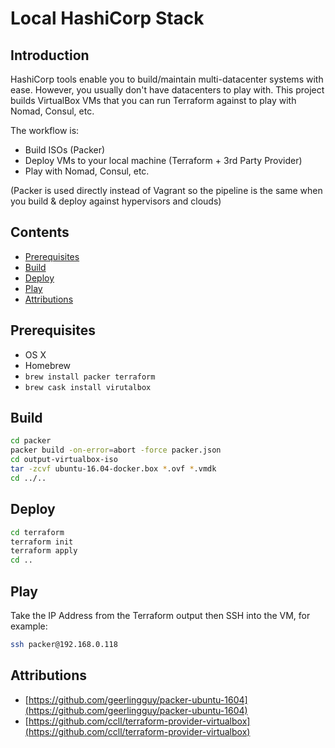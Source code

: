 # Local HashiCorp Stack

## Introduction

HashiCorp tools enable you to build/maintain multi-datacenter systems with ease. However, you usually don't have datacenters to play with. This project builds VirtualBox VMs that you can run Terraform against to play with Nomad, Consul, etc.

The workflow is:
- Build ISOs (Packer)
- Deploy VMs to your local machine (Terraform + 3rd Party Provider)
- Play with Nomad, Consul, etc.

(Packer is used directly instead of Vagrant so the pipeline is the same when you build & deploy against hypervisors and clouds)

## Contents

- [Prerequisites](#prerequisites)
- [Build](#build)
- [Deploy](#deploy)
- [Play](#play)
- [Attributions](#attributions)

## Prerequisites

- OS X
- Homebrew
- `brew install packer terraform`
- `brew cask install virutalbox`

## Build

```bash
cd packer
packer build -on-error=abort -force packer.json
cd output-virtualbox-iso
tar -zcvf ubuntu-16.04-docker.box *.ovf *.vmdk
cd ../..
```

## Deploy

```bash
cd terraform
terraform init
terraform apply
cd ..
```

## Play

Take the IP Address from the Terraform output then SSH into the VM, for example:

```bash
ssh packer@192.168.0.118
```

## Attributions

- [https://github.com/geerlingguy/packer-ubuntu-1604](https://github.com/geerlingguy/packer-ubuntu-1604)
- [https://github.com/ccll/terraform-provider-virtualbox](https://github.com/ccll/terraform-provider-virtualbox)
